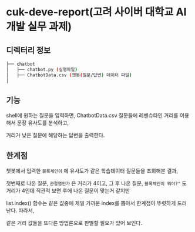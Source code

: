 # cuk-deve-report(고려 사이버 대학교 AI 개발 실무 과제)



## 디렉터리 정보

```bash
├── chatbot
│   ├── chatbot.py (실행파일)
│   ├── ChatbotData.csv (챗봇(질문/답변) 데이터 파일)
│

```



## 기능

shell에 원하는 질문을 입력하면, ChatbotData.csv 질문들에 레벤슈타인 거리를 이용해서 문장 유사도를 분석하고,

거리가 낮은 질문에 해당하는 답변을 출력한다.



## 한계점

챗봇에서 입력한 `블록체인이` 에 유사도가 같은 학습데이터 질문들을 조회해본 결과, 

첫번째로 나온 질문, `관절염인가` 은 거리가 4이고, 그 후 나온 질문, `블록체인이 뭐야?"` 도 거리가 4인데 직관적 보면 후에 나온 질문이 맞는거 같지만

list.index() 함수는 같은 값중에 제일 가까운 index를 뽑아서 한계점이 뚜렷하게 드러난다. 따라서, 

같은 거리 값들을 또다른 방법론으로 판별할 필요가 있어 보인다.

